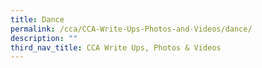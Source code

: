 ```yaml
---
title: Dance
permalink: /cca/CCA-Write-Ups-Photos-and-Videos/dance/
description: ""
third_nav_title: CCA Write Ups, Photos & Videos
---
```


